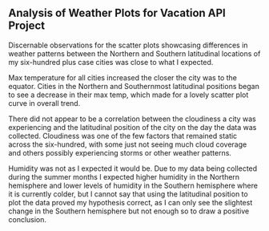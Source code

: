 ## Analysis of Weather Plots for Vacation API Project

Discernable observations for the scatter plots showcasing differences in weather patterns between the Northern and Southern latitudinal locations of my six-hundred plus case cities was close to what I expected.

Max temperature for all cities increased the closer the city was to the equator. Cities in the Northern and Southernmost latitudinal positions began to see a decrease in their max temp, which made for a lovely scatter plot curve in overall trend. 

There did not appear to be a correlation between the cloudiness a city was experiencing and the latitudinal position of the city on the day the data was collected. Cloudiness was one of the few factors that remained static across the six-hundred, with some just not seeing much cloud coverage and others possibly experiencing storms or other weather patterns. 

Humidity was not as I expected it would be. Due to my data being collected during the summer months I expected higher humidity in the Northern hemisphere and lower levels of humidity in the Southern hemisphere where it is currently colder, but I cannot say that using the latitudinal position to plot the data proved my hypothesis correct, as I can only see the slightest change in the Southern hemisphere but not enough so to draw a positive conclusion.
